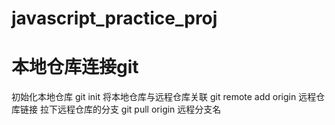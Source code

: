 # javascript_practice_proj
# 本地仓库连接git
初始化本地仓库          git init
将本地仓库与远程仓库关联  git remote add origin 远程仓库链接
拉下远程仓库的分支       git pull origin 远程分支名
